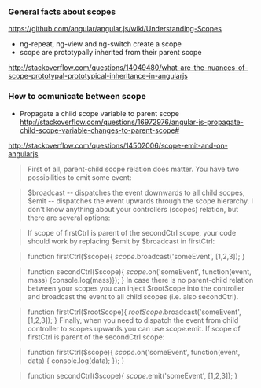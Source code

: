 ### General facts about scopes

https://github.com/angular/angular.js/wiki/Understanding-Scopes

* ng-repeat, ng-view and ng-switch create a scope 
* scope are prototypally inherited from their parent scope

http://stackoverflow.com/questions/14049480/what-are-the-nuances-of-scope-prototypal-prototypical-inheritance-in-angularjs

### How to comunicate between scope 
* Propagate a child scope variable to parent scope    
http://stackoverflow.com/questions/16972976/angular-js-propagate-child-scope-variable-changes-to-parent-scope#

http://stackoverflow.com/questions/14502006/scope-emit-and-on-angularjs

> First of all, parent-child scope relation does matter. You have two possibilities to emit some event:

> $broadcast -- dispatches the event downwards to all child scopes,
> $emit -- dispatches the event upwards through the scope hierarchy.
> I don't know anything about your controllers (scopes) relation, but there are several options:

> If scope of firstCtrl is parent of the secondCtrl scope, your code should work by replacing $emit by $broadcast in firstCtrl:

> function firstCtrl($scope){
>     $scope.$broadcast('someEvent', [1,2,3]);
> }

> function secondCtrl($scope){
>     $scope.$on('someEvent', function(event, mass) {console.log(mass)});
> }
> In case there is no parent-child relation between your scopes you can inject $rootScope into the controller and broadcast the event to all child scopes (i.e. also secondCtrl).

> function firstCtrl($rootScope){
>     $rootScope.$broadcast('someEvent', [1,2,3]);
> }
> Finally, when you need to dispatch the event from child controller to scopes upwards you can use $scope.$emit. If scope of firstCtrl is parent of the secondCtrl scope:

> function firstCtrl($scope){
>     $scope.$on('someEvent', function(event, data) { console.log(data); });
> }

> function secondCtrl($scope){
>     $scope.$emit('someEvent', [1,2,3]);
> }